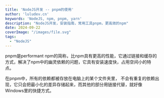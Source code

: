 ```yaml
---
title: 'NodeJS开发 -- pnpm的使用'
author: 'luludev.cn'
keywords: 'NodeJS, npm, pnpm, yarn'
description: "NodeJS开发，安装指南，常用工具pnpm，更高效的npm"
date: 2024-09-22
coverImage: "/images/file.svg"
tags:
  - "NodeJS"
---
```



pnpm是performant npm的简称，比npm具有更高的性能，它通过链接和缓存的方式，解决了npm中的幽灵依赖的问题，它具有安装速度快，占用空间小的特点。

在pnpm中，所有的依赖都被存放在电脑上的某个文件夹里， 不会有重复的依赖出现，它只会把最小化的差异存储起来，而其他的部分用链接代替，就好像Windows里的快捷方式。